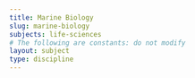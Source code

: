 ```yaml
---
title: Marine Biology
slug: marine-biology
subjects: life-sciences
# The following are constants: do not modify
layout: subject
type: discipline
---
```

